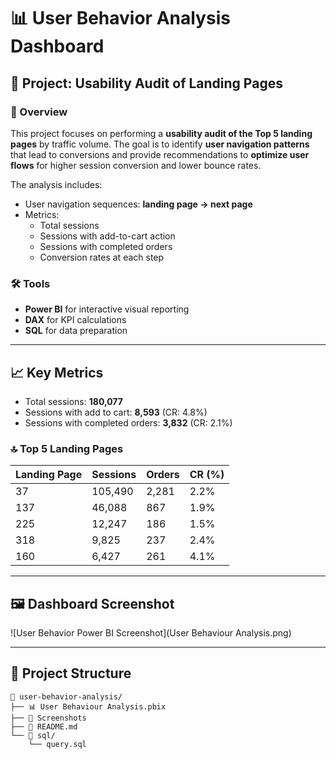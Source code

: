# 📊 User Behavior Analysis Dashboard

## 📌 Project: Usability Audit of Landing Pages

### 🧾 Overview

This project focuses on performing a **usability audit of the Top 5 landing pages** by traffic volume. The goal is to identify **user navigation patterns** that lead to conversions and provide recommendations to **optimize user flows** for higher session conversion and lower bounce rates.

The analysis includes:
- User navigation sequences: **landing page → next page**
- Metrics:
  - Total sessions
  - Sessions with add-to-cart action
  - Sessions with completed orders
  - Conversion rates at each step

### 🛠️ Tools

- **Power BI** for interactive visual reporting  
- **DAX** for KPI calculations  
- **SQL** for data preparation  
---

## 📈 Key Metrics

- Total sessions: **180,077**
- Sessions with add to cart: **8,593** (CR: 4.8%)
- Sessions with completed orders: **3,832** (CR: 2.1%)

### 🔝 Top 5 Landing Pages

| Landing Page | Sessions | Orders | CR (%) |
|--------------|----------|--------|--------|
| 37           | 105,490  | 2,281  | 2.2%   |
| 137          | 46,088   | 867    | 1.9%   |
| 225          | 12,247   | 186    | 1.5%   |
| 318          | 9,825    | 237    | 2.4%   |
| 160          | 6,427    | 261    | 4.1%   |

---

## 🖼️ Dashboard Screenshot

![User Behavior Power BI Screenshot](User Behaviour Analysis.png)

---

## 📁 Project Structure

```
📂 user-behavior-analysis/
├── 📊 User Behaviour Analysis.pbix
├── 📸 Screenshots
├── 📑 README.md
└── 📁 sql/
    └── query.sql
```
